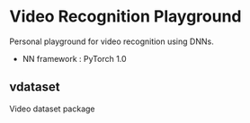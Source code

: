 # Video Recognition Playground

Personal playground for video recognition using DNNs.

- NN framework : PyTorch 1.0

## vdataset

Video dataset package

## 